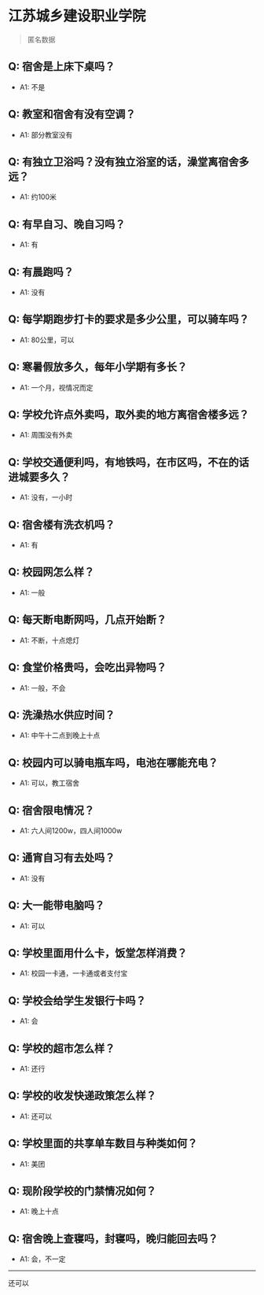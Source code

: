 # 江苏城乡建设职业学院
> 匿名数据
## Q: 宿舍是上床下桌吗？
- A1: 不是
## Q: 教室和宿舍有没有空调？
- A1: 部分教室没有
## Q: 有独立卫浴吗？没有独立浴室的话，澡堂离宿舍多远？
- A1: 约100米
## Q: 有早自习、晚自习吗？
- A1: 有
## Q: 有晨跑吗？
- A1: 没有
## Q: 每学期跑步打卡的要求是多少公里，可以骑车吗？
- A1: 80公里，可以
## Q: 寒暑假放多久，每年小学期有多长？
- A1: 一个月，视情况而定
## Q: 学校允许点外卖吗，取外卖的地方离宿舍楼多远？
- A1: 周围没有外卖
## Q: 学校交通便利吗，有地铁吗，在市区吗，不在的话进城要多久？
- A1: 没有，一小时
## Q: 宿舍楼有洗衣机吗？
- A1: 有
## Q: 校园网怎么样？
- A1: 一般
## Q: 每天断电断网吗，几点开始断？
- A1: 不断，十点熄灯
## Q: 食堂价格贵吗，会吃出异物吗？
- A1: 一般，不会
## Q: 洗澡热水供应时间？
- A1: 中午十二点到晚上十点
## Q: 校园内可以骑电瓶车吗，电池在哪能充电？
- A1: 可以，教工宿舍
## Q: 宿舍限电情况？
- A1: 六人间1200w，四人间1000w
## Q: 通宵自习有去处吗？
- A1: 没有
## Q: 大一能带电脑吗？
- A1: 可以
## Q: 学校里面用什么卡，饭堂怎样消费？
- A1: 校园一卡通，一卡通或者支付宝
## Q: 学校会给学生发银行卡吗？
- A1: 会
## Q: 学校的超市怎么样？
- A1: 还行
## Q: 学校的收发快递政策怎么样？
- A1: 还可以
## Q: 学校里面的共享单车数目与种类如何？
- A1: 美团
## Q: 现阶段学校的门禁情况如何？
- A1: 晚上十点
## Q: 宿舍晚上查寝吗，封寝吗，晚归能回去吗？
- A1: 会，不一定
***
还可以
